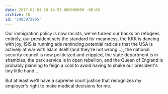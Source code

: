 ```yaml
---
date: 2017-02-01 10:14:55.000000000 -08:00
archive: fb
id: '1485972895'
---
```


Our immigration policy is now racists, we've turned our backs on refugees entirely, our president sets the standard for meanness, the KKK is dancing with joy, ISIS is running ads reminding potential radicals that the USA is actively at war with Islam itself (and they're not wrong...), the national security council is now politicized and crippled, the state department is in shambles, the park service is in open rebellion, and the Queen of England is probably planning to feign a cold to avoid having to shake our president's tiny little hand...

But at least we'll have a supreme court justice that recognizes my employer's right to make medical decisions for me.
